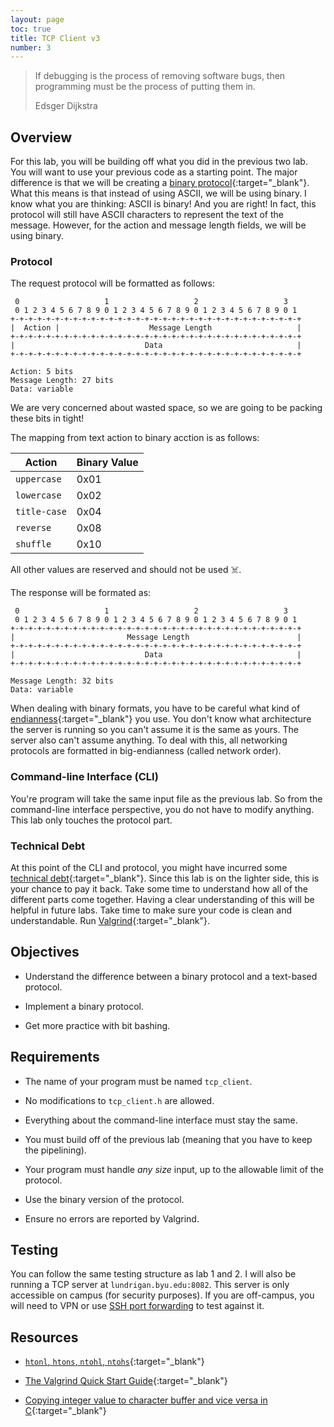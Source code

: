 ```yaml
---
layout: page
toc: true
title: TCP Client v3
number: 3
---
```


> If debugging is the process of removing software bugs, then programming must be the process of putting them in. 
> 
> Edsger Dijkstra

## Overview

For this lab, you will be building off what you did in the previous two lab. You will want to use your previous code as a starting point. The major difference is that we will be creating a [binary protocol](https://en.wikipedia.org/wiki/Binary_protocol){:target="_blank"}. What this means is that instead of using ASCII, we will be using binary. I know what you are thinking: ASCII is binary! And you are right! In fact, this protocol will still have ASCII characters to represent the text of the message. However, for the action and message length fields, we will be using binary.

### Protocol

The request protocol will be formatted as follows:

```
 0                   1                   2                   3
 0 1 2 3 4 5 6 7 8 9 0 1 2 3 4 5 6 7 8 9 0 1 2 3 4 5 6 7 8 9 0 1
+-+-+-+-+-+-+-+-+-+-+-+-+-+-+-+-+-+-+-+-+-+-+-+-+-+-+-+-+-+-+-+-+
|  Action |                    Message Length                   |
+-+-+-+-+-+-+-+-+-+-+-+-+-+-+-+-+-+-+-+-+-+-+-+-+-+-+-+-+-+-+-+-+
|                             Data                              |
+-+-+-+-+-+-+-+-+-+-+-+-+-+-+-+-+-+-+-+-+-+-+-+-+-+-+-+-+-+-+-+-+

Action: 5 bits
Message Length: 27 bits
Data: variable
```

We are very concerned about wasted space, so we are going to be packing these bits in tight!

The mapping from text action to binary acction is as follows:

| Action       | Binary Value |
| ------------ | ------------ |
| `uppercase`  | 0x01         |
| `lowercase`  | 0x02         |
| `title-case` | 0x04         |
| `reverse`    | 0x08         |
| `shuffle`    | 0x10         |

All other values are reserved and should not be used ☠️.

The response will be formated as:

```
 0                   1                   2                   3
 0 1 2 3 4 5 6 7 8 9 0 1 2 3 4 5 6 7 8 9 0 1 2 3 4 5 6 7 8 9 0 1
+-+-+-+-+-+-+-+-+-+-+-+-+-+-+-+-+-+-+-+-+-+-+-+-+-+-+-+-+-+-+-+-+
|                         Message Length                        |
+-+-+-+-+-+-+-+-+-+-+-+-+-+-+-+-+-+-+-+-+-+-+-+-+-+-+-+-+-+-+-+-+
|                             Data                              |
+-+-+-+-+-+-+-+-+-+-+-+-+-+-+-+-+-+-+-+-+-+-+-+-+-+-+-+-+-+-+-+-+

Message Length: 32 bits
Data: variable
```

When dealing with binary formats, you have to be careful what kind of [endianness](https://en.wikipedia.org/wiki/Endianness){:target="_blank"} you use. You don't know what architecture the server is running so you can't assume it is the same as yours. The server also can't assume anything. To deal with this, all networking protocols are formatted in big-endianness (called network order).


### Command-line Interface (CLI)

You're program will take the same input file as the previous lab. So from the command-line interface perspective, you do not have to modify anything. This lab only touches the protocol part.

### Technical Debt

At this point of the CLI and protocol, you might have incurred some [technical debt](https://en.wikipedia.org/wiki/Technical_debt){:target="_blank"}. Since this lab is on the lighter side, this is your chance to pay it back. Take some time to understand how all of the different parts come together. Having a clear understanding of this will be helpful in future labs. Take time to make sure your code is clean and understandable. Run [Valgrind](https://www.valgrind.org){:target="_blank"}.


## Objectives

- Understand the difference between a binary protocol and a text-based protocol.

- Implement a binary protocol.

- Get more practice with bit bashing.


## Requirements

- The name of your program must be named `tcp_client`.

- No modifications to `tcp_client.h` are allowed.

- Everything about the command-line interface must stay the same.

- You must build off of the previous lab (meaning that you have to keep the pipelining).

- Your program must handle *any size* input, up to the allowable limit of the protocol.

- Use the binary version of the protocol.

- Ensure no errors are reported by Valgrind.


## Testing

You can follow the same testing structure as lab 1 and 2. I will also be running a TCP server at `lundrigan.byu.edu:8082`. This server is only accessible on campus (for security purposes). If you are off-campus, you will need to VPN or use [SSH port forwarding](https://help.ubuntu.com/community/SSH/OpenSSH/PortForwarding) to test against it.


## Resources

- [`htonl`, `htons`, `ntohl`, `ntohs`](https://linux.die.net/man/3/htonl){:target="_blank"}

- [The Valgrind Quick Start Guide](https://www.valgrind.org/docs/manual/quick-start.html#quick-start.mcrun){:target="_blank"}

- [Copying integer value to character buffer and vice versa in C](https://www.includehelp.com/c/copying-of-integer-value-to-character-buffer-and-vice-versa-in-c.aspx){:target="_blank"}
